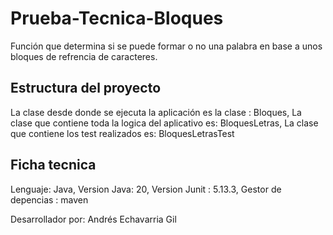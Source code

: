 # Prueba-Tecnica-Bloques
Función que determina si se puede formar o no una palabra en base a unos bloques de refrencia de caracteres.
## Estructura del proyecto
La clase desde donde se ejecuta la aplicación  es la clase : Bloques, 
La clase que contiene toda la logica del aplicativo es: BloquesLetras, 
La clase que contiene los test realizados es: BloquesLetrasTest 
## Ficha tecnica
Lenguaje: Java,
Version Java: 20,
Version Junit : 5.13.3,
Gestor de depencias : maven

 Desarrollador por: Andrés Echavarria Gil
